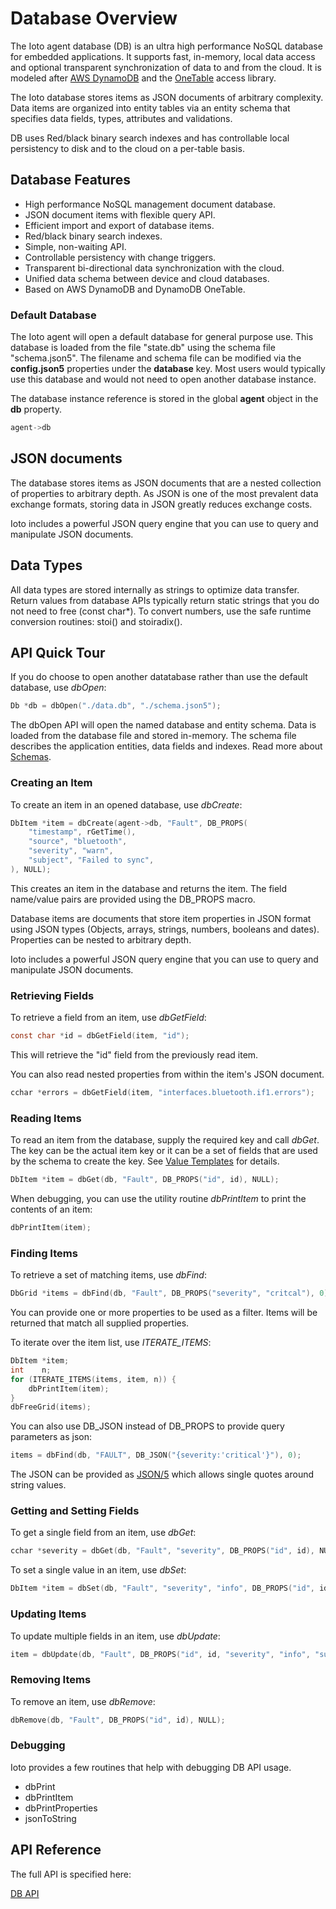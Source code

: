 # Database Overview

The Ioto agent database (DB) is an ultra high performance NoSQL database for embedded applications. It supports fast, in-memory, local data access and optional transparent synchronization of data to and from the cloud. It is modeled after [AWS DynamoDB](https://aws.amazon.com/dynamodb/) and the [OneTable](https://doc.onetable.io/) access library.

The Ioto database stores items as JSON documents of arbitrary complexity. Data items are organized into entity tables via an entity schema that specifies data fields, types, attributes and validations.

DB uses Red/black binary search indexes and has controllable local persistency to disk and to the cloud on a per-table basis.

## Database Features

* High performance NoSQL management document database.
* JSON document items with flexible query API.
* Efficient import and export of database items.
* Red/black binary search indexes.
* Simple, non-waiting API.
* Controllable persistency with change triggers.
* Transparent bi-directional data synchronization with the cloud.
* Unified data schema between device and cloud databases.
* Based on AWS DynamoDB and DynamoDB OneTable.


### Default Database

The Ioto agent will open a default database for general purpose use. This database is loaded from the file "state.db" using the schema file "schema.json5". The filename and schema file can be modified via the **config.json5** properties under the **database** key. Most users would typically use this database and would not need to open another database instance.

The database instance reference is stored in the global **agent** object in the **db** property.

```c
agent->db
```

## JSON documents

The database stores items as JSON documents that are a nested collection of properties to arbitrary depth. As JSON is one of the most prevalent data exchange formats, storing data in JSON greatly reduces exchange costs.

Ioto includes a powerful JSON query engine that you can use to query and manipulate JSON documents.

## Data Types

All data types are stored internally as strings to optimize data transfer. Return values from database APIs typically return static strings that you do not need to free (const char*). To convert numbers, use the safe runtime conversion routines: stoi() and stoiradix().


## API Quick Tour

If you do choose to open another datatabase rather than use the default database, use *dbOpen*:

```c
Db *db = dbOpen("./data.db", "./schema.json5");
```

The dbOpen API will open the named database and entity schema.  Data is loaded from the database file and stored in-memory. The schema file describes the application entities, data fields and indexes. Read more about [Schemas](../schemas/).


### Creating an Item

To create an item in an opened database, use *dbCreate*:

```c
DbItem *item = dbCreate(agent->db, "Fault", DB_PROPS(
    "timestamp", rGetTime(),
    "source", "bluetooth",
    "severity", "warn",
    "subject", "Failed to sync",
), NULL);
```

This creates an item in the database and returns the item. The field name/value pairs are provided using the DB_PROPS macro.

Database items are documents that store item properties in JSON format using JSON types (Objects, arrays, strings, numbers, booleans and dates). Properties can be nested to arbitrary depth.

Ioto includes a powerful JSON query engine that you can use to query and manipulate JSON documents.

### Retrieving Fields

To retrieve a field from an item, use *dbGetField*:

```c
const char *id = dbGetField(item, "id");
```

This will retrieve the "id" field from the previously read item.

You can also read nested properties from within the item's JSON document.

```c
cchar *errors = dbGetField(item, "interfaces.bluetooth.if1.errors");
```

### Reading Items

To read an item from the database, supply the required key and call *dbGet*. The key can be the actual item key or it can be a set of fields that are used by the schema to create the key. See [Value Templates](../schemas/#value-templates) for details.

```c
DbItem *item = dbGet(db, "Fault", DB_PROPS("id", id), NULL);
```

When debugging, you can use the utility routine *dbPrintItem* to print the contents of an item:

```c
dbPrintItem(item);
```

### Finding Items

To retrieve a set of matching items, use *dbFind*:

```c
DbGrid *items = dbFind(db, "Fault", DB_PROPS("severity", "critcal"), 0);
```

You can provide one or more properties to be used as a filter. Items will be returned that match all supplied properties.

To iterate over the item list, use *ITERATE_ITEMS*:

```c
DbItem *item;
int    n;
for (ITERATE_ITEMS(items, item, n)) {
    dbPrintItem(item);
}
dbFreeGrid(items);
```

You can also use DB_JSON instead of DB_PROPS to provide query parameters as json:

```c
items = dbFind(db, "FAULT", DB_JSON("{severity:'critical'}"), 0);
```

The JSON can be provided as [JSON/5](../user/configuration/) which allows single quotes around string values.

### Getting and Setting Fields

To get a single field from an item, use *dbGet*:

```c
cchar *severity = dbGet(db, "Fault", "severity", DB_PROPS("id", id), NULL);
```

To set a single value in an item, use *dbSet*:

```c
DbItem *item = dbSet(db, "Fault", "severity", "info", DB_PROPS("id", id), NULL);
```

### Updating Items

To update multiple fields in an item, use *dbUpdate*:

```c
item = dbUpdate(db, "Fault", DB_PROPS("id", id, "severity", "info", "subject": "Fault resolved"), NULL);
```

### Removing Items

To remove an item, use *dbRemove*:

```c
dbRemove(db, "Fault", DB_PROPS("id", id), NULL);
```

### Debugging

Ioto provides a few routines that help with debugging DB API usage.

* dbPrint
* dbPrintItem
* dbPrintProperties
* jsonToString


## API Reference

The full API is specified here:

[DB API](../../ref/api/db/)
